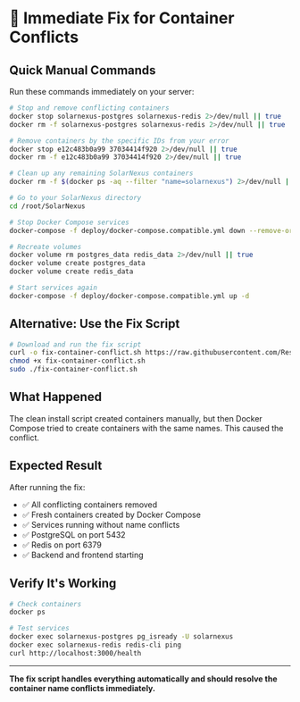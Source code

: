 # 🚨 Immediate Fix for Container Conflicts

## Quick Manual Commands

Run these commands immediately on your server:

```bash
# Stop and remove conflicting containers
docker stop solarnexus-postgres solarnexus-redis 2>/dev/null || true
docker rm -f solarnexus-postgres solarnexus-redis 2>/dev/null || true

# Remove containers by the specific IDs from your error
docker stop e12c483b0a99 37034414f920 2>/dev/null || true
docker rm -f e12c483b0a99 37034414f920 2>/dev/null || true

# Clean up any remaining SolarNexus containers
docker rm -f $(docker ps -aq --filter "name=solarnexus") 2>/dev/null || true

# Go to your SolarNexus directory
cd /root/SolarNexus

# Stop Docker Compose services
docker-compose -f deploy/docker-compose.compatible.yml down --remove-orphans

# Recreate volumes
docker volume rm postgres_data redis_data 2>/dev/null || true
docker volume create postgres_data
docker volume create redis_data

# Start services again
docker-compose -f deploy/docker-compose.compatible.yml up -d
```

## Alternative: Use the Fix Script

```bash
# Download and run the fix script
curl -o fix-container-conflict.sh https://raw.githubusercontent.com/Reshigan/SolarNexus/main/deploy/fix-container-conflict.sh
chmod +x fix-container-conflict.sh
sudo ./fix-container-conflict.sh
```

## What Happened

The clean install script created containers manually, but then Docker Compose tried to create containers with the same names. This caused the conflict.

## Expected Result

After running the fix:
- ✅ All conflicting containers removed
- ✅ Fresh containers created by Docker Compose
- ✅ Services running without name conflicts
- ✅ PostgreSQL on port 5432
- ✅ Redis on port 6379
- ✅ Backend and frontend starting

## Verify It's Working

```bash
# Check containers
docker ps

# Test services
docker exec solarnexus-postgres pg_isready -U solarnexus
docker exec solarnexus-redis redis-cli ping
curl http://localhost:3000/health
```

---

**The fix script handles everything automatically and should resolve the container name conflicts immediately.**
